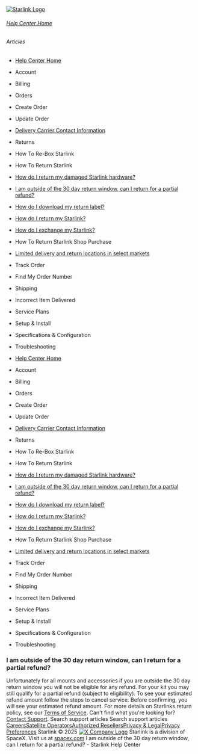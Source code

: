 [![Starlink Logo](https://www.starlink.com/_next/image?url=%2Fassets%2Fimages%2Flogo%2Flogo_white.png&w=3840&q=75)](https://www.starlink.com/support/article/<https:/www.starlink.com/>)
###### [Help Center Home](https://www.starlink.com/support/article/</support>)
###### Articles
  * [Help Center Home](https://www.starlink.com/support/article/</support>)
  * Account
  * Billing
  * Orders
  * Create Order
  * Update Order
  * [Delivery Carrier Contact Information](https://www.starlink.com/support/article/</support/article/c954e904-6c7b-0171-e845-567390f8bfb1>)
  * Returns
  * How To Re-Box Starlink
  * How To Return Starlink
  * [How do I return my damaged Starlink hardware?](https://www.starlink.com/support/article/</support/article/5cdc5c31-3af4-d9eb-d0c3-7fc8e85389f5>)
  * [I am outside of the 30 day return window, can I return for a partial refund?](https://www.starlink.com/support/article/</support/article/65ef366f-5807-bdc2-2dac-772e7d44963f>)
  * [How do I download my return label? ](https://www.starlink.com/support/article/</support/article/37887554-887f-3e54-b06e-29d1bf706a50>)
  * [How do I return my Starlink?](https://www.starlink.com/support/article/</support/article/a522bcf2-1e26-981f-1530-c05052fe2b9c>)
  * [How do I exchange my Starlink?](https://www.starlink.com/support/article/</support/article/d7f6e4b3-5f2e-0a88-1d86-5fd520ae036e>)
  * How To Return Starlink Shop Purchase
  * [Limited delivery and return locations in select markets](https://www.starlink.com/support/article/</support/article/8699de96-4870-e2bc-e0c5-c68a8ba58dc9>)
  * Track Order
  * Find My Order Number
  * Shipping
  * Incorrect Item Delivered
  * Service Plans
  * Setup & Install
  * Specifications & Configuration
  * Troubleshooting


  * [Help Center Home](https://www.starlink.com/support/article/</support>)
  * Account
  * Billing
  * Orders
  * Create Order
  * Update Order
  * [Delivery Carrier Contact Information](https://www.starlink.com/support/article/</support/article/c954e904-6c7b-0171-e845-567390f8bfb1>)
  * Returns
  * How To Re-Box Starlink
  * How To Return Starlink
  * [How do I return my damaged Starlink hardware?](https://www.starlink.com/support/article/</support/article/5cdc5c31-3af4-d9eb-d0c3-7fc8e85389f5>)
  * [I am outside of the 30 day return window, can I return for a partial refund?](https://www.starlink.com/support/article/</support/article/65ef366f-5807-bdc2-2dac-772e7d44963f>)
  * [How do I download my return label? ](https://www.starlink.com/support/article/</support/article/37887554-887f-3e54-b06e-29d1bf706a50>)
  * [How do I return my Starlink?](https://www.starlink.com/support/article/</support/article/a522bcf2-1e26-981f-1530-c05052fe2b9c>)
  * [How do I exchange my Starlink?](https://www.starlink.com/support/article/</support/article/d7f6e4b3-5f2e-0a88-1d86-5fd520ae036e>)
  * How To Return Starlink Shop Purchase
  * [Limited delivery and return locations in select markets](https://www.starlink.com/support/article/</support/article/8699de96-4870-e2bc-e0c5-c68a8ba58dc9>)
  * Track Order
  * Find My Order Number
  * Shipping
  * Incorrect Item Delivered
  * Service Plans
  * Setup & Install
  * Specifications & Configuration
  * Troubleshooting


### I am outside of the 30 day return window, can I return for a partial refund?
Unfortunately for all mounts and accessories if you are outside the 30 day return window you will not be eligible for any refund. 
For your kit you may still qualify for a partial refund (subject to eligibility). To see your estimated refund amount follow the steps to cancel service. Before confirming, you will see your estimated refund amount. For more details on Starlinks return policy, see our [Terms of Service](https://www.starlink.com/support/article/<https:/www.starlink.com/legal>).
Can't find what you're looking for? [Contact Support](https://www.starlink.com/support/article/</support/tickets?sourceType=web_article_help_center&sourceValue=65ef366f-5807-bdc2-2dac-772e7d44963f>).
Search support articles
Search support articles
[Careers](https://www.starlink.com/support/article/<https:/www.spacex.com/careers>)[Satellite Operators](https://www.starlink.com/support/article/<https:/starlink.com/satellite-operators>)[Authorized Resellers](https://www.starlink.com/support/article/<https:/starlink.com/resellers>)[Privacy & Legal](https://www.starlink.com/support/article/<https:/starlink.com/legal>)[Privacy Preferences](https://www.starlink.com/support/article/<>)
Starlink © 2025
[![X Company Logo](https://www.starlink.com/assets/images/icons/x-logo.svg)](https://www.starlink.com/support/article/<https:/twitter.com/Starlink>)
Starlink is a division of SpaceX. Visit us at [spacex.com](https://www.starlink.com/support/article/<https:/www.spacex.com/>)
I am outside of the 30 day return window, can I return for a partial refund? - Starlink Help Center

